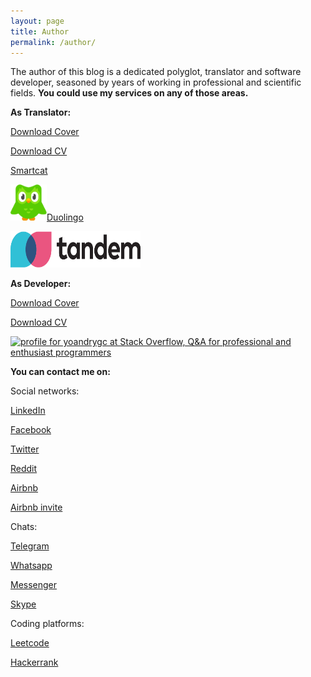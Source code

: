 ```yaml
---
layout: page
title: Author
permalink: /author/
---
```


The author of this blog is a dedicated polyglot, translator and software developer, seasoned by years of working in professional and scientific fields.
**You could use my services on any of those areas.** 

**As Translator:**

[Download Cover](/files/CL-Translator_Yoandry_Gonzalez_Castro_English_v1.0.pdf)

[Download CV](/files/CV-Translator_Yoandry_Gonzalez_Castro_v1.0.pdf)

[Smartcat](https://www.smartcat.com/marketplace/user/yoandry-gonzalez)

<a href="https://www.duolingo.com/profile/yoandrygc"><img src="/files/duolingo.svg" width="58" height="58" alt="profile for yoandrygc at Duolingo, platform for language learning." title="profile for yoandrygc at Duolingo, platform for language learning.">Duolingo</a>

<a href="https://app.tandem.net/members/yoandry4433520"><img src="/files/tandem.svg" width="208" height="58" alt="profile for yoandrygc at Stack Overflow, Q&amp;A for professional and enthusiast programmers" title="profile for yoandrygc at Stack Overflow, Q&amp;A for professional and enthusiast programmers"></a>

**As Developer:**

[Download Cover](/files/CL-Developer_Yoandry_Gonzalez_Castro_English_v1.0.pdf)

[Download CV](/files/CV-Developer_Yoandry_Gonzalez_Castro.pdf)

<a href="https://stackoverflow.com/users/4773227/yoandrygc"><img src="https://stackoverflow.com/users/flair/4773227.png" width="208" height="58" alt="profile for yoandrygc at Stack Overflow, Q&amp;A for professional and enthusiast programmers" title="profile for yoandrygc at Stack Overflow, Q&amp;A for professional and enthusiast programmers"></a>

**You can contact me on:**

Social networks:

[LinkedIn](https://www.linkedin.com/in/yoandrygc)

[Facebook](https://facebook.com/yoandrygc)

[Twitter](https://twitter.com/yoandrygc)

[Reddit](https://www.reddit.com/user/yoandrygc)

[Airbnb](https://www.airbnb.com/users/show/107733491)

[Airbnb invite](https://www.airbnb.com/r/yoandryg1?s=6&t=061n0g)

Chats:

[Telegram](https://t.me/yoandrygc)

[Whatsapp](https://chat.whatsapp.com/KK11YFVPBIg8VUwHITnwqQ)

[Messenger](https://m.me/yoandrygc)

[Skype](https://join.skype.com/invite/wrJxJ7yQW383)

Coding platforms:

[Leetcode](https://leetcode.com/yoandrygc/)

[Hackerrank](https://www.hackerrank.com/yoandrygc)
